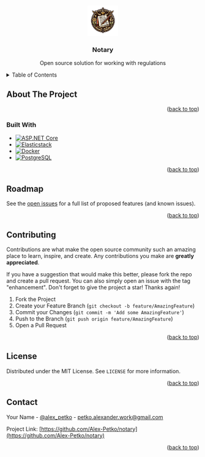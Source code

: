 <a name="readme-top"></a>

<!-- PROJECT LOGO -->
<br />
<div align="center">
 <a href="https://github.com/Alex-Petko/notary">
    <img src="Assets/logo.png" alt="Logo" width="80" height="80">
  </a>
  <h3 align="center">Notary</h3>
  <p align="center">Open source solution for working with regulations</p>
</div>



<!-- TABLE OF CONTENTS -->
<details>
  <summary>Table of Contents</summary>
  <ol>
    <li>
      <a href="#about-the-project">About The Project</a>
      <ul>
        <li><a href="#built-with">Built With</a></li>
      </ul>
    </li>
    <li><a href="#roadmap">Roadmap</a></li>
    <li><a href="#contributing">Contributing</a></li>
    <li><a href="#license">License</a></li>
    <li><a href="#contact">Contact</a></li>
  </ol>
</details>



<!-- ABOUT THE PROJECT -->
## About The Project
<p align="right">(<a href="#readme-top">back to top</a>)</p>



### Built With

* [![ASP.NET Core][asp.net core-shield]][asp.net core-url]
* [![Elasticstack][elasticstack-shield]][elasticstack-url]
* [![Docker][docker-shield]][docker-url]
* [![PostgreSQL][postgresql-shield]][postgresql-url]
  
<p align="right">(<a href="#readme-top">back to top</a>)</p>



<!-- ROADMAP -->
## Roadmap

See the [open issues](https://github.com/Alex-Petko/notary/issues) for a full list of proposed features (and known issues).

<p align="right">(<a href="#readme-top">back to top</a>)</p>



<!-- CONTRIBUTING -->
## Contributing

Contributions are what make the open source community such an amazing place to learn, inspire, and create. Any contributions you make are **greatly appreciated**.

If you have a suggestion that would make this better, please fork the repo and create a pull request. You can also simply open an issue with the tag "enhancement".
Don't forget to give the project a star! Thanks again!

1. Fork the Project
2. Create your Feature Branch (`git checkout -b feature/AmazingFeature`)
3. Commit your Changes (`git commit -m 'Add some AmazingFeature'`)
4. Push to the Branch (`git push origin feature/AmazingFeature`)
5. Open a Pull Request

<p align="right">(<a href="#readme-top">back to top</a>)</p>



<!-- LICENSE -->
## License

Distributed under the MIT License. See `LICENSE` for more information.

<p align="right">(<a href="#readme-top">back to top</a>)</p>



<!-- CONTACT -->
## Contact

Your Name - [@alex_petko](https://t.me/alex_petko) - petko.alexander.work@gmail.com

Project Link: [https://github.com/Alex-Petko/notary](https://github.com/Alex-Petko/notary)

<p align="right">(<a href="#readme-top">back to top</a>)</p>



<!-- MARKDOWN LINKS & IMAGES -->
<!-- https://www.markdownguide.org/basic-syntax/#reference-style-links -->
<!-- https://shields.io -->
<!-- https://simpleicons.org -->
[asp.net core-shield]: https://img.shields.io/badge/asp.net%20core-%23512BD4?style=for-the-badge&logo=c%23
[asp.net core-url]: https://dotnet.microsoft.com/en-us/apps/aspnet
[elasticstack-shield]: https://img.shields.io/badge/elasticstack-%23005571?style=for-the-badge&logo=elasticstack
[elasticstack-url]: https://www.elastic.co/elastic-stack
[docker-shield]: https://img.shields.io/badge/docker-%23004B8D?style=for-the-badge&logo=docker
[docker-url]: https://www.docker.com
[postgresql-shield]: https://img.shields.io/badge/PostgreSQL-%23232F3E?style=for-the-badge&logo=postgresql
[postgresql-url]: https://www.postgresql.org

